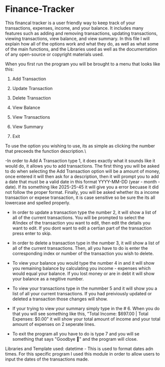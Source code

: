 # Finance-Tracker
This financal tracker is a user friendly way to keep track of your transactions, expenses, income, and your balance. It includes many features such as adding and removing transactions, updating transactions, viewing transactions, view balance, and view summary. In this file I will explain how all of the options work and what they do, as well as what some of the main functions, and the Libraries used as well as the documentation of any open-source or copyright materials used.


When you first run the program you will be brought to a menu that looks like this:

1. Add Transaction

2. Update Transaction

3. Delete Transaction

4. View Balance

5. View Transactions

6. View Summary

7. Exit

To use the option you wishing to use, its as simple as clicking the number that preceeds the function description.\

-In order to Add A Transaction type 1, it does exactly what it sounds like it would do, it allows you to add transactions. The first thing you will be asked to do when selecting the Add Transaction option will be a amount of money, once entered it will then ask for a description, then it will prompt you to add a date that must be a valid date in this format YYYY-MM-DD (year - month - date). If its something like 2025-25-45 it will give you a error becuase it did not follow the proper format. Finally, you will be asked whether its a income transaction or expese transaction, it is case sensitive so be sure the its all lowercase and spelled properly.

- In order to update a transaction type the number 2, it will show a list of all of the current transactions. You will be prompted to select the #/index of the transaction you want to edit, then edit the details you want to edit. If you dont want to edit a certian part of the transaction press enter to skip.

-  In order to delete a transaction type in the number 3, it will show a list of all of the current transactions. Then, all you have to do is enter the corresponding index or number of the transaction you wish to delete.

-  To view your balance you would type the number 4 in and it will show you remaining balance by calculating you income - expenses which would equal your balance. If you lost money or are in debt it will show your balance as a negitive number.

-  To view your transactions type in the nummber 5 and it will show you a list of all your current transactions. If you had preiviously updated or deleted a transaction those changes will show.

-  If your trying to view your summary simply type in the # 6. When you do that you will see something like this, "Total Income: $697.00 | Total Expenses: $0.00" it will show your total amount of income and your total amount of expenses on 2 seperate lines.

-  To exit the program all you have to do is type 7 and you will se something that says "Goodbye 👋" and the program will close.

  Libraries and Template used:
datetime - This is used to format dates adn times. For this specific program I used this module in order to allow users to input the dates of the transactions made.
   
